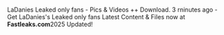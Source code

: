 #
LaDanies Leaked only fans - Pics & Videos ++ Download. 3 rninutes ago - Get LaDanies's Leaked only fans Latest Content & FiIes now at **Fastleaks.com**2025 Updated!
